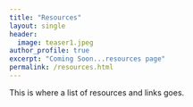 ```yaml
---
title: "Resources"
layout: single
header:
  image: teaser1.jpeg
author_profile: true
excerpt: "Coming Soon...resources page"
permalink: /resources.html
---
```


This is where a list of resources and links goes.
